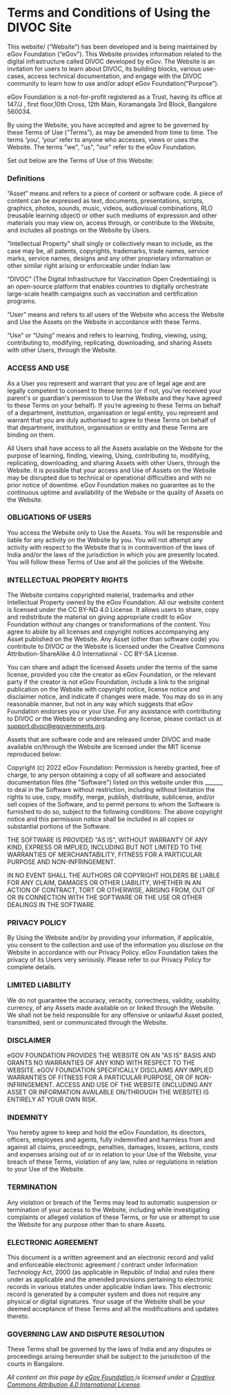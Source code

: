 # Terms and Conditions of Using the DIVOC Site

This website/ (“Website”) has been developed and is being maintained by eGov Foundation (“eGov”). This Website provides information related to the digital infrastructure called DIVOC developed by eGov. The Website is an invitation for users to learn about DIVOC, its building blocks, various use-cases, access technical documentation, and engage with the DIVOC community to learn how to use and/or adopt eGov Foundation(“Purpose”).

eGov Foundation is a not-for-profit registered as a Trust, having its office at 147/J , first floor,10th Cross, 12th Main, Koramangala 3rd Block, Bangalore 560034.

By using the Website, you have accepted and agree to be governed by these Terms of Use (“Terms”), as may be amended from time to time. The terms ‘you’, ‘your’ refer to anyone who accesses, views or uses the Website. The terms "we", "us", "our" refer to the eGov Foundation.

Set out below are the Terms of Use of this Website:

### Definitions

“Asset” means and refers to a piece of content or software code. A piece of content can be expressed as text, documents, presentations, scripts, graphics, photos, sounds, music, videos, audiovisual combinations, RLO (reusable learning object) or other such mediums of expression and other materials you may view on, access through, or contribute to the Website, and includes all postings on the Website by Users.

"Intellectual Property" shall singly or collectively mean to include, as the case may be, all patents, copyrights, trademarks, trade names, service marks, service names, designs and any other proprietary information or other similar right arising or enforceable under Indian law.

“DIVOC” (The Digital Infrastructure for Vaccination Open Credentialing) is an open-source platform that enables countries to digitally orchestrate large-scale health campaigns such as vaccination and certification programs.

“User” means and refers to all users of the Website who access the Website and Use the Assets on the Website in accordance with these Terms.

“Use” or “Using” means and refers to learning, finding, viewing, using, contributing to, modifying, replicating, downloading, and sharing Assets with other Users, through the Website.

### ACCESS AND USE

As a User you represent and warrant that you are of legal age and are legally competent to consent to these terms (or if not, you've received your parent's or guardian's permission to Use the Website and they have agreed to these Terms on your behalf). If you’re agreeing to these Terms on behalf of a department, institution, organisation or legal entity, you represent and warrant that you are duly authorised to agree to these Terms on behalf of that department, institution, organisation or entity and these Terms are binding on them.

All Users shall have access to all the Assets available on the Website for the purpose of learning, finding, viewing, Using, contributing to, modifying, replicating, downloading, and sharing Assets with other Users, through the Website. It is possible that your access and Use of Assets on the Website may be disrupted due to technical or operational difficulties and with no prior notice of downtime. eGov Foundation makes no guarantee as to the continuous uptime and availability of the Website or the quality of Assets on the Website.

### OBLIGATIONS OF USERS

You access the Website only to Use the Assets. You will be responsible and liable for any activity on the Website by you. You will not attempt any activity with respect to the Website that is in contravention of the laws of India and/or the laws of the jurisdiction in which you are presently located. You will follow these Terms of Use and all the policies of the Website.

### INTELLECTUAL PROPERTY RIGHTS

The Website contains copyrighted material, trademarks and other Intellectual Property owned by the eGov Foundation. All our website content is licensed under the CC BY-ND 4.0 License. It allows users to share, copy and redistribute the material on giving appropriate credit to eGov Foundation without any changes or transformations of the content. You agree to abide by all licenses and copyright notices accompanying any Asset published on the Website. Any Asset (other than software code) you contribute to DIVOC or the Website is licensed under the Creative Commons Attribution-ShareAlike 4.0 International - CC BY-SA License.

You can share and adapt the licensed Assets under the terms of the same license, provided you cite the creator as eGov Foundation, or the relevant party if the creator is not eGov Foundation, include a link to the original publication on the Website with copyright notice, license notice and disclaimer notice, and indicate if changes were made. You may do so in any reasonable manner, but not in any way which suggests that eGov Foundation endorses you or your Use. For any assistance with contributing to DIVOC or the Website or understanding any license, please contact us at support.divoc@egovernments.org.

Assets that are software code and are released under DIVOC and made available on/through the Website are licensed under the MIT license reproduced below:

Copyright (c) 2022 eGov Foundation: Permission is hereby granted, free of charge, to any person obtaining a copy of all software and associated documentation files (the "Software") listed on this website under this \_\_\_\_\_\_, to deal in the Software without restriction, including without limitation the rights to use, copy, modify, merge, publish, distribute, sublicense, and/or sell copies of the Software, and to permit persons to whom the Software is furnished to do so, subject to the following conditions: The above copyright notice and this permission notice shall be included in all copies or substantial portions of the Software.

THE SOFTWARE IS PROVIDED "AS IS", WITHOUT WARRANTY OF ANY KIND, EXPRESS OR IMPLIED, INCLUDING BUT NOT LIMITED TO THE WARRANTIES OF MERCHANTABILITY, FITNESS FOR A PARTICULAR PURPOSE AND NON-INFRINGEMENT.

IN NO EVENT SHALL THE AUTHORS OR COPYRIGHT HOLDERS BE LIABLE FOR ANY CLAIM, DAMAGES OR OTHER LIABILITY, WHETHER IN AN ACTION OF CONTRACT, TORT OR OTHERWISE, ARISING FROM, OUT OF OR IN CONNECTION WITH THE SOFTWARE OR THE USE OR OTHER DEALINGS IN THE SOFTWARE.

### PRIVACY POLICY

By Using the Website and/or by providing your information, if applicable, you consent to the collection and use of the information you disclose on the Website in accordance with our Privacy Policy. eGov Foundation takes the privacy of its Users very seriously. Please refer to our Privacy Policy for complete details.

### LIMITED LIABILITY

We do not guarantee the accuracy, veracity, correctness, validity, usability, currency, of any Assets made available on or linked through the Website. We shall not be held responsible for any offensive or unlawful Asset posted, transmitted, sent or communicated through the Website.

### DISCLAIMER

eGOV FOUNDATION PROVIDES THE WEBSITE ON AN "AS IS" BASIS AND GRANTS NO WARRANTIES OF ANY KIND WITH RESPECT TO THE WEBSITE. eGOV FOUNDATION SPECIFICALLY DISCLAIMS ANY IMPLIED WARRANTIES OF FITNESS FOR A PARTICULAR PURPOSE, OR OF NON-INFRINGEMENT. ACCESS AND USE OF THE WEBSITE (INCLUDING ANY ASSET OR INFORMATION AVAILABLE ON/THROUGH THE WEBSITE) IS ENTIRELY AT YOUR OWN RISK.

### INDEMNITY

You hereby agree to keep and hold the eGov Foundation, its directors, officers, employees and agents, fully indemnified and harmless from and against all claims, proceedings, penalties, damages, losses, actions, costs and expenses arising out of or in relation to your Use of the Website, your breach of these Terms, violation of any law, rules or regulations in relation to your Use of the Website.

### TERMINATION

Any violation or breach of the Terms may lead to automatic suspension or termination of your access to the Website, including while investigating complaints or alleged violation of these Terms, or for use or attempt to use the Website for any purpose other than to share Assets.

### ELECTRONIC AGREEMENT

This document is a written agreement and an electronic record and valid and enforceable electronic agreement / contract under Information Technology Act, 2000 (as applicable in Republic of India) and rules there under as applicable and the amended provisions pertaining to electronic records in various statutes under applicable Indian laws. This electronic record is generated by a computer system and does not require any physical or digital signatures. Your usage of the Website shall be your deemed acceptance of these Terms and all the modifications and updates thereto.

### GOVERNING LAW AND DISPUTE RESOLUTION

These Terms shall be governed by the laws of India and any disputes or proceedings arising hereunder shall be subject to the jurisdiction of the courts in Bangalore.



_All content on this page by_ [_eGov Foundation_ ](https://egov.org.in/)_is licensed under a_ [_Creative Commons Attribution 4.0 International License_](http://creativecommons.org/licenses/by/4.0/)_._
